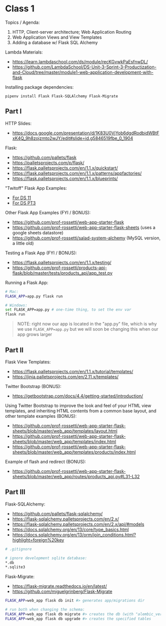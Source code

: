 
# Class 1

Topics / Agenda:

  1. HTTP, Client-server architecture; Web Application Routing
  2. Web Application Views and View Templates
  3. Adding a database w/ Flask SQL Alchemy

Lambda Materials:

  + https://learn.lambdaschool.com/ds/module/recKGvwkPaEsfnwDL/
  + https://github.com/LambdaSchool/DS-Unit-3-Sprint-3-Productization-and-Cloud/tree/master/module1-web-application-development-with-flask

Installing package dependencies:

```
pipenv install Flask Flask-SQLAlchemy Flask-Migrate
```

## Part I

HTTP Slides:
  + https://docs.google.com/presentation/d/1K83U0VjYob6dgdRodbidWBtFxK4Q_9h8zojzmto2wJY/edit#slide=id.g5846519fbe_0_1904

Flask:

  + https://github.com/pallets/flask
  + https://palletsprojects.com/p/flask/
  + https://flask.palletsprojects.com/en/1.1.x/quickstart/
  + https://flask.palletsprojects.com/en/1.1.x/patterns/appfactories/
  + https://flask.palletsprojects.com/en/1.1.x/blueprints/

"Twitoff" Flask App Examples:

  + [For DS 11](https://github.com/s2t2/web-app-inclass-11)
  + [For DS PT3](https://github.com/s2t2/web-app-inclass-pt3)

Other Flask App Examples (FYI / BONUS):

  + https://github.com/prof-rossetti/web-app-starter-flask
  + https://github.com/prof-rossetti/web-app-starter-flask-sheets (uses a google sheets datastore)
  + https://github.com/prof-rossetti/salad-system-alchemy (MySQL version, a little old)

Testing a Flask App (FYI / BONUS):

  + https://flask.palletsprojects.com/en/1.1.x/testing/
  + https://github.com/prof-rossetti/products-api-flask/blob/master/tests/products_api/app_test.py

Running a Flask App:

```sh
# Mac:
FLASK_APP=app.py flask run

# Windows:
set FLASK_APP=app.py # one-time thing, to set the env var
flask run
```

> NOTE: right now our app is located in the "app.py" file, which is why we use `FLASK_APP=app.py` but we will soon be changing this when our app grows larger

## Part II

Flask View Templates:
  + https://flask.palletsprojects.com/en/1.1.x/tutorial/templates/
  + https://jinja.palletsprojects.com/en/2.11.x/templates/

Twitter Bootstrap (BONUS):
  + https://getbootstrap.com/docs/4.4/getting-started/introduction/

Using Twitter Bootstrap to improve the look and feel of your HTML view templates, and inheriting HTML contents from a common base layout, and other template examples (BONUS):
  + https://github.com/prof-rossetti/web-app-starter-flask-sheets/blob/master/web_app/templates/layout.html
  + https://github.com/prof-rossetti/web-app-starter-flask-sheets/blob/master/web_app/templates/index.html
  + https://github.com/prof-rossetti/web-app-starter-flask-sheets/blob/master/web_app/templates/products/index.html

Example of flash and redirect (BONUS):
  + https://github.com/prof-rossetti/web-app-starter-flask-sheets/blob/master/web_app/routes/products_api.py#L31-L32

## Part III

Flask-SQLAlchemy:
  + https://github.com/pallets/flask-sqlalchemy/
  + https://flask-sqlalchemy.palletsprojects.com/en/2.x/
  + https://flask-sqlalchemy.palletsprojects.com/en/2.x/api/#models
  + https://docs.sqlalchemy.org/en/13/core/type_basics.html
  + https://docs.sqlalchemy.org/en/13/orm/join_conditions.html?highlight=foreign%20key

```sh
# .gitignore

# ignore development sqlite database:
*.db
*.sqlite3
```



Flask-Migrate:
  + https://flask-migrate.readthedocs.io/en/latest/
  + https://github.com/miguelgrinberg/Flask-Migrate

```sh
FLASK_APP=web_app flask db init #> generates app/migrations dir

# run both when changing the schema:
FLASK_APP=web_app flask db migrate #> creates the db (with "alembic_version" table)
FLASK_APP=web_app flask db upgrade #> creates the specified tables
```
